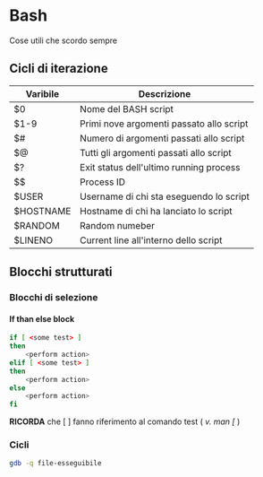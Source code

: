 # Bash 
Cose utili che scordo sempre
## Cicli di iterazione
Varibile | Descrizione
------------ | ------------
$0 | Nome del BASH script
$1-9 | Primi nove argomenti passato allo script
$# | Numero di argomenti passati allo script
$@ | Tutti gli argomenti passati allo script
$? | Exit status dell'ultimo running process
\$$ | Process ID
$USER | Username di chi sta eseguendo lo script
$HOSTNAME | Hostname di chi ha lanciato lo script
$RANDOM | Random numeber
$LINENO | Current line all'interno dello script

## Blocchi strutturati
### Blocchi di selezione 
#### If than else block
```bash
if [ <some test> ]
then 
	<perform action>
elif [ <some test> ]
then 
	<perform action>
else
	<perform action>
fi
```
**RICORDA** che [ ] fanno riferimento al comando test ( *v. man [* )

### Cicli
```bash
gdb -q file-esseguibile
```

#### 
